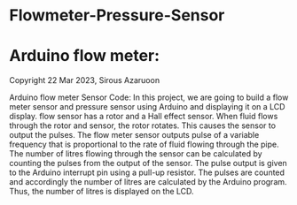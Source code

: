 # Flowmeter-Pressure-Sensor
# Arduino flow meter:

Copyright 22 Mar 2023, Sirous Azaruoon

Arduino flow meter Sensor Code:
In this project, we are going to build a flow meter sensor and pressure sensor using Arduino  and displaying it on a LCD display.
flow sensor has a rotor and a Hall effect sensor. When fluid flows through the rotor and sensor, the rotor rotates. This causes the sensor to output the pulses.
The flow meter sensor outputs pulse of a variable frequency that is proportional to the rate of fluid flowing through the pipe. The number of litres flowing through the sensor can be calculated by counting the pulses from the output of the sensor. The pulse output is given to the Arduino interrupt pin using a pull-up resistor. The pulses are counted and accordingly the number of litres are calculated by the Arduino program. Thus, the number of litres is displayed on the LCD.

